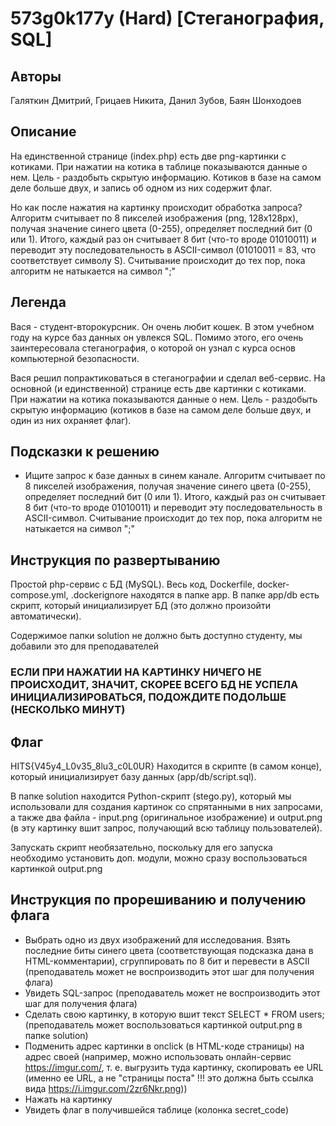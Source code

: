 # 573g0k177y (Hard) [Стеганография, SQL]

## Авторы
Галяткин Дмитрий, Грицаев Никита, Данил Зубов, Баян Шонходоев

## Описание
На единственной странице (index.php) есть две png-картинки с котиками. При нажатии на котика в таблице показываются данные о нем. Цель - раздобыть скрытую информацию. Котиков в базе на самом деле больше двух, и запись об одном из них содержит флаг. 

Но как после нажатия на картинку происходит обработка запроса? Алгоритм считывает по 8 пикселей изображения (png, 128x128px), получая значение синего цвета (0-255), определяет последний бит (0 или 1). Итого, каждый раз он считывает 8 бит (что-то вроде 01010011) и переводит эту последовательность в ASCII-символ (01010011 = 83, что соответствует символу S). Считывание происходит до тех пор, пока алгоритм не натыкается на символ ";"

## Легенда
Вася - студент-второкурсник. Он очень любит кошек. В этом учебном году на курсе баз данных он увлекся SQL. Помимо этого, его очень заинтересовала стеганография, о которой он узнал с курса основ компьютерной безопасности.

Вася решил попрактиковаться в стеганографии и сделал веб-сервис. На основной (и единственной) странице есть две картинки с котиками. При нажатии на котика показываются данные о нем. Цель - раздобыть скрытую информацию (котиков в базе на самом деле больше двух, и один из них охраняет флаг).  

## Подсказки к решению
- Ищите запрос к базе данных в синем канале. Алгоритм считывает по 8 пикселей изображения, получая значение синего цвета (0-255), определяет последний бит (0 или 1). Итого, каждый раз он считывает 8 бит (что-то вроде 01010011) и переводит эту последовательность в ASCII-символ. Считывание происходит до тех пор, пока алгоритм не натыкается на символ ";"

## Инструкция по развертыванию
Простой php-сервис с БД (MySQL). Весь код, Dockerfile, docker-compose.yml, .dockerignore находятся в папке app. В папке app/db есть скрипт, который инициализирует БД (это должно произойти автоматически).

Содержимое папки solution не должно быть доступно студенту, мы добавили это для преподавателей

### ЕСЛИ ПРИ НАЖАТИИ НА КАРТИНКУ НИЧЕГО НЕ ПРОИСХОДИТ, ЗНАЧИТ, СКОРЕЕ ВСЕГО БД НЕ УСПЕЛА ИНИЦИАЛИЗИРОВАТЬСЯ, ПОДОЖДИТЕ ПОДОЛЬШЕ (НЕСКОЛЬКО МИНУТ)

## Флаг
HITS{V45y4_L0v35_8lu3_c0L0UR}
Находится в скрипте (в самом конце), который инициализирует базу данных (app/db/script.sql).

В папке solution находится Python-скрипт (stego.py), который мы использовали для создания картинок со спрятанными в них запросами, а также два файла - input.png (оригинальное изображение) и output.png (в эту картинку вшит запрос, получающий всю таблицу пользователей).

Запускать скрипт необязательно, поскольку для его запуска необходимо установить доп. модули, можно сразу воспользоваться картинкой output.png

## Инструкция по прорешиванию и получению флага
- Выбрать одно из двух изображений для исследования. Взять последние биты синего цвета (соответствующая подсказка дана в HTML-комментарии), сгруппировать по 8 бит и перевести в ASCII (преподаватель может не воспроизводить этот шаг для получения флага)
- Увидеть SQL-запрос (преподаватель может не воспроизводить этот шаг для получения флага)
- Сделать свою картинку, в которую вшит текст SELECT * FROM users; (преподаватель может воспользоваться картинкой output.png в папке solution)
- Подменить адрес картинки в onclick (в HTML-коде страницы) на адрес своей (например, можно использовать онлайн-сервис https://imgur.com/, т. е. выгрузить туда картинку, скопировать ее URL (именно ее URL, а не "страницы поста" !!! это должна быть ссылка вида https://i.imgur.com/2zr6Nkr.png))
- Нажать на картинку
- Увидеть флаг в получившейся таблице (колонка secret_code)

